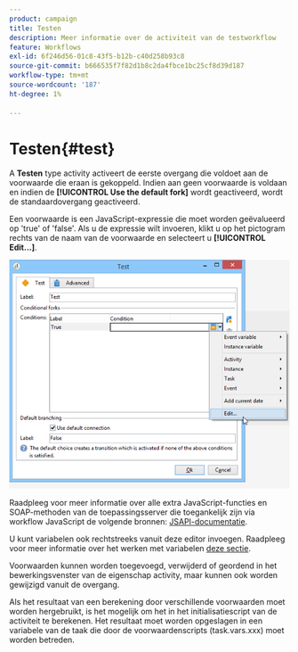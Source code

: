 ```yaml
---
product: campaign
title: Testen
description: Meer informatie over de activiteit van de testworkflow
feature: Workflows
exl-id: 6f246d56-01c8-43f5-b12b-c40d258b93c8
source-git-commit: b666535f7f82d1b8c2da4fbce1bc25cf8d39d187
workflow-type: tm+mt
source-wordcount: '187'
ht-degree: 1%

---
```


# Testen{#test}



A **Testen** type activity activeert de eerste overgang die voldoet aan de voorwaarde die eraan is gekoppeld. Indien aan geen voorwaarde is voldaan en indien de **[!UICONTROL Use the default fork]** wordt geactiveerd, wordt de standaardovergang geactiveerd.

Een voorwaarde is een JavaScript-expressie die moet worden geëvalueerd op &#39;true&#39; of &#39;false&#39;. Als u de expressie wilt invoeren, klikt u op het pictogram rechts van de naam van de voorwaarde en selecteert u **[!UICONTROL Edit...]**.

![](assets/edit_test.png)

Raadpleeg voor meer informatie over alle extra JavaScript-functies en SOAP-methoden van de toepassingsserver die toegankelijk zijn via workflow JavaScript de volgende bronnen: [JSAPI-documentatie](https://experienceleague.adobe.com/developer/campaign-api/api/index.html?lang=nl).

U kunt variabelen ook rechtstreeks vanuit deze editor invoegen. Raadpleeg voor meer informatie over het werken met variabelen [deze sectie](javascript-scripts-and-templates.md#variables).

Voorwaarden kunnen worden toegevoegd, verwijderd of geordend in het bewerkingsvenster van de eigenschap activity, maar kunnen ook worden gewijzigd vanuit de overgang.

Als het resultaat van een berekening door verschillende voorwaarden moet worden hergebruikt, is het mogelijk om het in het initialisatiescript van de activiteit te berekenen. Het resultaat moet worden opgeslagen in een variabele van de taak die door de voorwaardenscripts (task.vars.xxx) moet worden betreden.
